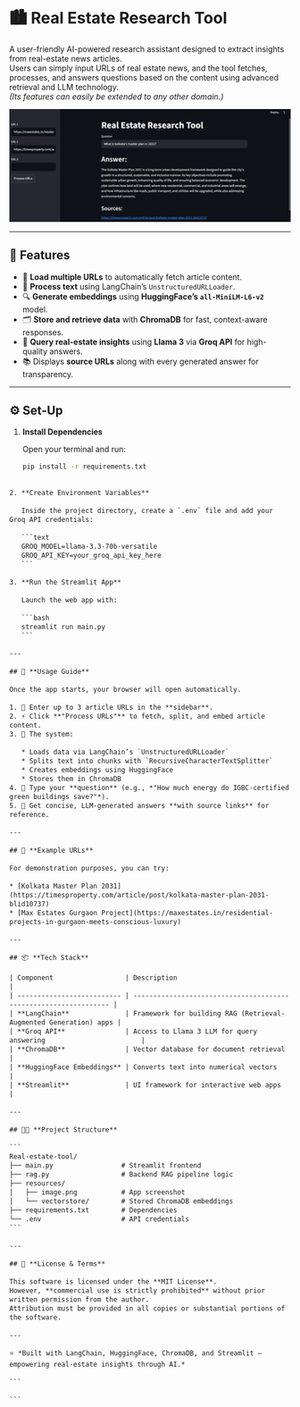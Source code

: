  
# 🏙️ **Real Estate Research Tool**

A user-friendly AI-powered research assistant designed to extract insights from real-estate news articles.  
Users can simply input URLs of real estate news, and the tool fetches, processes, and answers questions based on the content using advanced retrieval and LLM technology.  
*(Its features can easily be extended to any other domain.)*

![App Screenshot](resources/image.png)


---

## 🚀 **Features**

- 🔗 **Load multiple URLs** to automatically fetch article content.
- 🧠 **Process text** using LangChain’s `UnstructuredURLLoader`.
- 🔍 **Generate embeddings** using **HuggingFace’s `all-MiniLM-L6-v2`** model.
- 🗂️ **Store and retrieve data** with **ChromaDB** for fast, context-aware responses.
- 🤖 **Query real-estate insights** using **Llama 3** via **Groq API** for high-quality answers.
- 📚 Displays **source URLs** along with every generated answer for transparency.

---

## ⚙️ **Set-Up**

1. **Install Dependencies**

   Open your terminal and run:
   ```bash
   pip install -r requirements.txt
````

2. **Create Environment Variables**

   Inside the project directory, create a `.env` file and add your Groq API credentials:

   ```text
   GROQ_MODEL=llama-3.3-70b-versatile
   GROQ_API_KEY=your_groq_api_key_here
   ```

3. **Run the Streamlit App**

   Launch the web app with:

   ```bash
   streamlit run main.py
   ```

---

## 🧭 **Usage Guide**

Once the app starts, your browser will open automatically.

1. 📰 Enter up to 3 article URLs in the **sidebar**.
2. ⚡ Click **"Process URLs"** to fetch, split, and embed article content.
3. 🧩 The system:

   * Loads data via LangChain’s `UnstructuredURLLoader`
   * Splits text into chunks with `RecursiveCharacterTextSplitter`
   * Creates embeddings using HuggingFace
   * Stores them in ChromaDB
4. 💬 Type your **question** (e.g., *"How much energy do IGBC-certified green buildings save?"*).
5. 🤖 Get concise, LLM-generated answers **with source links** for reference.

---

## 🧪 **Example URLs**

For demonstration purposes, you can try:

* [Kolkata Master Plan 2031](https://timesproperty.com/article/post/kolkata-master-plan-2031-blid10737)
* [Max Estates Gurgaon Project](https://maxestates.in/residential-projects-in-gurgaon-meets-conscious-luxury)

---

## 📦 **Tech Stack**

| Component                  | Description                                                      |
| -------------------------- | ---------------------------------------------------------------- |
| **LangChain**              | Framework for building RAG (Retrieval-Augmented Generation) apps |
| **Groq API**               | Access to Llama 3 LLM for query answering                        |
| **ChromaDB**               | Vector database for document retrieval                           |
| **HuggingFace Embeddings** | Converts text into numerical vectors                             |
| **Streamlit**              | UI framework for interactive web apps                            |

---

## 🧑‍💻 **Project Structure**

```
Real-estate-tool/
├── main.py                 # Streamlit frontend
├── rag.py                  # Backend RAG pipeline logic
├── resources/
│   ├── image.png           # App screenshot
│   └── vectorstore/        # Stored ChromaDB embeddings
├── requirements.txt        # Dependencies
└── .env                    # API credentials
```

---

## 🪪 **License & Terms**

This software is licensed under the **MIT License**.
However, **commercial use is strictly prohibited** without prior written permission from the author.
Attribution must be provided in all copies or substantial portions of the software.

---

⭐ *Built with LangChain, HuggingFace, ChromaDB, and Streamlit — empowering real-estate insights through AI.*

```

```
